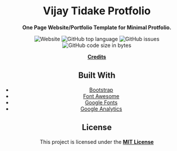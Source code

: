 <div align="center">
<h1>Vijay Tidake Protfolio</h1>

<strong>One Page Website/Portfolio Template for Minimal Protfolio.</strong>

<img alt="Website" src="https://img.shields.io/website?style=flat-square&url=https://vdtidake.github.io">
<img alt="GitHub top language" src="https://img.shields.io/badge/License-MIT-yellow.svg">
<img alt="GitHub issues" src="https://img.shields.io/github/issues/vdtidake/vdtidake.github.io">
<img alt="GitHub code size in bytes" src="https://img.shields.io/github/languages/code-size/vdtidake/vdtidake.github.io">

[**Credits**](https://github.com/adirel/adirel.github.io)

## Built With

* [Bootstrap](https://getbootstrap.com/)
* [Font Awesome](https://fontawesome.com/)
* [Google Fonts](https://fonts.googleapis.com/)
* [Google Analytics](https://analytics.google.com/)

## License

This project is licensed under the [**MIT License**](https://github.com/vdtidake/vdtidake.github.io/blob/master/LICENSE) 
